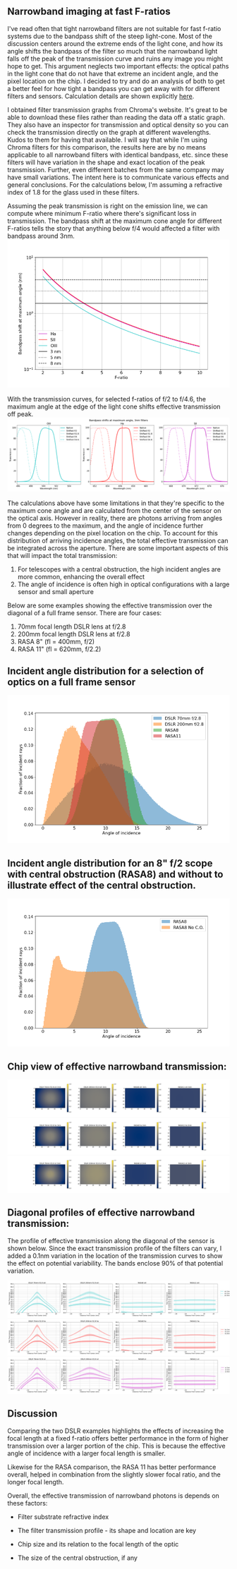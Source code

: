 ## Narrowband imaging at fast F-ratios

I've read often that tight narrowband filters are not suitable for fast f-ratio systems due to the bandpass shift of the steep light-cone.  Most of the discussion centers around the extreme ends of the light cone, and how its angle shifts the bandpass of the filter so much that the narrowband light falls off the peak of the transmission curve and ruins any image you might hope to get.  This argument neglects two important effects: the optical paths in the light cone that do not have that extreme an incident angle, and the pixel location on the chip.  I decided to try and do an analysis of both to get a better feel for how tight a bandpass you can get away with for different filters and sensors.  Calculation details are shown explicitly [here](https://github.com/gshau/fast_optics_with_narrowband/blob/master/bandpass_shift_nb.ipynb).




I obtained filter transmission graphs from Chroma's website.  It's great to be able to download these files rather than reading the data off a static graph.  They also have an inspector for transmission and optical density so you can check the transmission directly on the graph at different wavelengths.  Kudos to them for having that available.  I will say that while I'm using Chroma filters for this comparison, the results here are by no means applicable to all narrowband filters with identical bandpass, etc. since these filters will have variation in the shape and exact location of the peak transmission.  Further, even different batches from the same company may have small variations.  The intent here is to communicate various effects and general conclusions.  For the calculations below, I'm assuming a refractive index of 1.8 for the glass used in these filters.  

Assuming the peak transmission is right on the emission line, we can compute where minimum F-ratio where there's significant loss in transmission.  The bandpass shift at the maximum cone angle for different F-ratios tells the story that anything below f/4 would affected a filter with bandpass around 3nm.  
![test](figures/bandpass_shift_f_ratio.png)

With the transmission curves, for selected f-ratios of f/2 to f/4.6, the maximum angle at the edge of the light cone shifts effective transmission off peak.
![test](figures/bandpass_shift.png)

The calculations above have some limitations in that they're specific to the maximum cone angle and are calculated from the center of the sensor on the optical axis.  However in reality, there are photons arriving from angles from 0 degrees to the maximum, and the angle of incidence further changes depending on the pixel location on the chip.  To account for this distribution of arriving incidence angles, the total effective transmission can be integrated across the aperture.  There are some important aspects of this that will impact the total transmission:

1. For telescopes with a central obstruction, the high incident angles are more common, enhancing the overall effect
2. The angle of incidence is often high in optical configurations with a large sensor and small aperture



Below are some examples showing the effective transmission over the diagonal of a full frame sensor.  There are four cases:
1. 70mm focal length DSLR lens at f/2.8
1. 200mm focal length DSLR lens at f/2.8
1. RASA 8" (fl = 400mm, f/2)
1. RASA 11" (fl = 620mm, f/2.2)


## Incident angle distribution for a selection of optics on a full frame sensor
![](figures/angle_distribution.png)

## Incident angle distribution for an 8" f/2 scope with central obstruction (RASA8) and without to illustrate effect of the central obstruction.
![](figures/angle_distribution_central_obstruction.png)


## Chip view of effective narrowband transmission:
![](figures/chip_view_oiii_3nm.png)
![](figures/chip_view_ha_3nm.png)
![](figures/chip_view_sii_3nm.png)


## Diagonal profiles of effective narrowband transmission:
The profile of effective transmission along the diagonal of the sensor is shown below.  Since the exact transmission profile of the filters can vary, I added a 0.1nm variation in the location of the transmission curves to show the effect on potential variability.  The bands enclose 90% of that potential variation.

![](figures/oiii_central.png)
![](figures/ha_central.png)
![](figures/sii_central.png)

## Discussion
Comparing the two DSLR examples highlights the effects of increasing the focal length at a fixed f-ratio offers better performance in the form of higher transmission over a larger portion of the chip.  This is because the effective angle of incidence with a larger focal length is smaller.
 
Likewise for the RASA comparison, the RASA 11 has better performance overall, helped in combination from the slightly slower focal ratio, and the longer focal length.  

Overall, the effective transmission of narrowband photons is depends on these factors: 

 - Filter substrate refractive index

 - The filter transmission profile - its shape and location are key

 - Chip size and its relation to the focal length of the optic

 - The size of the central obstruction, if any


